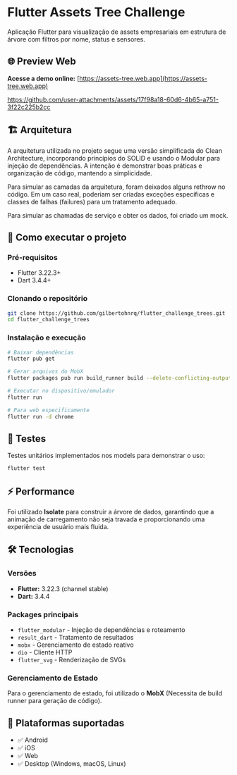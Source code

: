 # Flutter Assets Tree Challenge

Aplicação Flutter para visualização de assets empresariais em estrutura de árvore com filtros por nome, status e sensores.

## 🌐 Preview Web

**Acesse a demo online:** [https://assets-tree.web.app](https://assets-tree.web.app)

https://github.com/user-attachments/assets/17f98a18-60d6-4b65-a751-3f22c225b2cc

## 🏗️ Arquitetura

A arquitetura utilizada no projeto segue uma versão simplificada do Clean Architecture, incorporando princípios do SOLID e usando o Modular para injeção de dependências. A intenção é demonstrar boas práticas e organização de código, mantendo a simplicidade.

Para simular as camadas da arquitetura, foram deixados alguns rethrow no código. Em um caso real, poderiam ser criadas exceções específicas e classes de falhas (failures) para um tratamento adequado.

Para simular as chamadas de serviço e obter os dados, foi criado um mock.

## 🚀 Como executar o projeto

### Pré-requisitos
- Flutter 3.22.3+ 
- Dart 3.4.4+

### Clonando o repositório
```bash
git clone https://github.com/gilbertohnrq/flutter_challenge_trees.git
cd flutter_challenge_trees
```

### Instalação e execução
```bash
# Baixar dependências
flutter pub get

# Gerar arquivos do MobX
flutter packages pub run build_runner build --delete-conflicting-outputs

# Executar no dispositivo/emulador
flutter run

# Para web especificamente
flutter run -d chrome
```

## 🧪 Testes
Testes unitários implementados nos models para demonstrar o uso:
```bash
flutter test
```

## ⚡ Performance
Foi utilizado **Isolate** para construir a árvore de dados, garantindo que a animação de carregamento não seja travada e proporcionando uma experiência de usuário mais fluida.

## 🛠️ Tecnologias

### Versões
- **Flutter:** 3.22.3 (channel stable)
- **Dart:** 3.4.4

### Packages principais
- `flutter_modular` - Injeção de dependências e roteamento
- `result_dart` - Tratamento de resultados
- `mobx` - Gerenciamento de estado reativo
- `dio` - Cliente HTTP
- `flutter_svg` - Renderização de SVGs

### Gerenciamento de Estado
Para o gerenciamento de estado, foi utilizado o **MobX** (Necessita de build runner para geração de código).

## 📱 Plataformas suportadas
- ✅ Android
- ✅ iOS  
- ✅ Web
- ✅ Desktop (Windows, macOS, Linux)